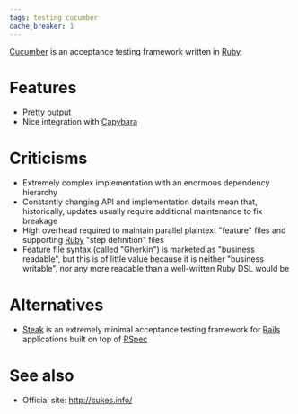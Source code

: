 ```yaml
---
tags: testing cucumber
cache_breaker: 1
---
```


[Cucumber](/wiki/Cucumber) is an acceptance testing framework written in [Ruby](/wiki/Ruby).

# Features

-   Pretty output
-   Nice integration with [Capybara](/wiki/Capybara)

# Criticisms

-   Extremely complex implementation with an enormous dependency hierarchy
-   Constantly changing API and implementation details mean that, historically, updates usually require additional maintenance to fix breakage
-   High overhead required to maintain parallel plaintext "feature" files and supporting [Ruby](/wiki/Ruby) "step definition" files
-   Feature file syntax (called "Gherkin") is marketed as "business readable", but this is of little value because it is neither "business writable", nor any more readable than a well-written Ruby DSL would be

# Alternatives

-   [Steak](/wiki/Steak) is an extremely minimal acceptance testing framework for [Rails](/wiki/Rails) applications built on top of [RSpec](/wiki/RSpec)

# See also

-   Official site: <http://cukes.info/>

